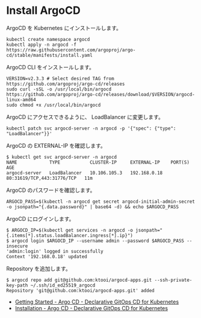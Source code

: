 # Install ArgoCD

ArgoCD を Kubernetes にインストールします。

```shell-session
kubectl create namespace argocd
kubectl apply -n argocd -f https://raw.githubusercontent.com/argoproj/argo-cd/stable/manifests/install.yaml
```

ArgoCD CLI をインストールします。

```shell-session
VERSION=v2.3.3 # Select desired TAG from https://github.com/argoproj/argo-cd/releases
sudo curl -sSL -o /usr/local/bin/argocd https://github.com/argoproj/argo-cd/releases/download/$VERSION/argocd-linux-amd64
sudo chmod +x /usr/local/bin/argocd
```

ArgoCD にアクセスできるように、 LoadBalancer に変更します。

```shell-session
kubectl patch svc argocd-server -n argocd -p '{"spec": {"type": "LoadBalancer"}}'
```

ArgoCD の EXTERNAL-IP を確認します。

```shell-session
$ kubectl get svc argocd-server -n argocd
NAME            TYPE           CLUSTER-IP     EXTERNAL-IP    PORT(S)                      AGE
argocd-server   LoadBalancer   10.106.105.3   192.168.0.18   80:31619/TCP,443:31776/TCP   11m
```

ArgoCD のパスワードを確認します。

```shell-session
ARGOCD_PASS=$(kubectl -n argocd get secret argocd-initial-admin-secret -o jsonpath="{.data.password}" | base64 -d) && echo $ARGOCD_PASS
```

ArgoCD にログインします。

```shell-session
$ ARGOCD_IP=$(kubectl get services -n argocd -o jsonpath="{.items[*].status.loadBalancer.ingress[*].ip}")
$ argocd login $ARGOCD_IP --username admin --password $ARGOCD_PASS --insecure
'admin:login' logged in successfully
Context '192.168.0.18' updated
```

Repository を追加します。

```shell-session
$ argocd repo add git@github.com:ktooi/argocd-apps.git --ssh-private-key-path ~/.ssh/id_ed25519_argocd
Repository 'git@github.com:ktooi/argocd-apps.git' added
```

* [Getting Started - Argo CD - Declarative GitOps CD for Kubernetes](https://argo-cd.readthedocs.io/en/stable/getting_started/)
* [Installation - Argo CD - Declarative GitOps CD for Kubernetes](https://argo-cd.readthedocs.io/en/stable/cli_installation/)
